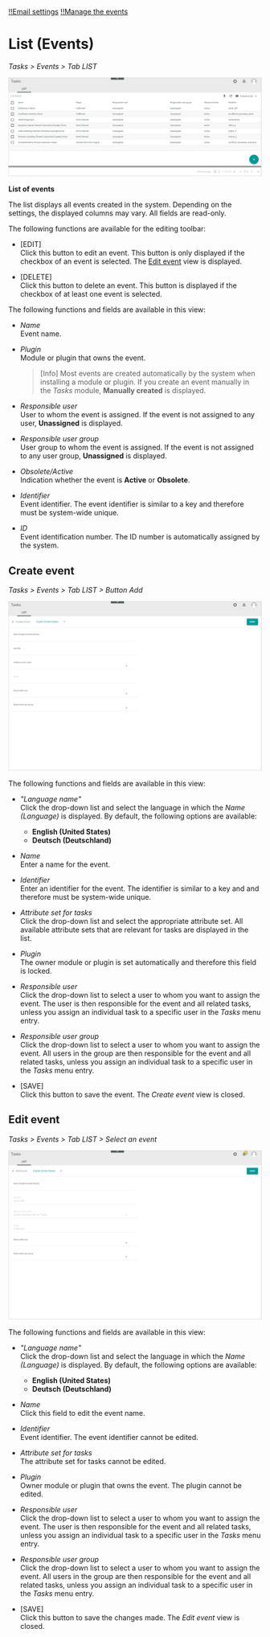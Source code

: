 [!!Email settings](../UserInterface/02d_EmailSettings.md)
[!!Manage the events](../Operation/01_ManageEvents.md)

# List (Events)

*Tasks > Events > Tab LIST*

![List of events](../../Assets/Screenshots/Tasks/Events/ListEvents.png "[List of events]")

**List of events**

The list displays all events created in the system. Depending on the settings, the displayed columns may vary. All fields are read-only.

The following functions are available for the editing toolbar:

- [EDIT]  
    Click this button to edit an event. This button is only displayed if the checkbox of an event is selected. The [Edit event](#edit-event) view is displayed.

- [DELETE]  
    Click this button to delete an event. This button is displayed if the checkbox of at least one event is selected.

The following functions and fields are available in this view:

- *Name*  
    Event name.

- *Plugin*  
    Module or plugin that owns the event. 
    
    > [Info] Most events are created automatically by the system when installing a module or plugin. If you create an event manually in the *Tasks* module, **Manually created** is displayed.

- *Responsible user*  
    User to whom the event is assigned. If the event is not assigned to any user, **Unassigned** is displayed.

- *Responsible user group*  
    User group to whom the event is assigned. If the event is not assigned to any user group, **Unassigned** is displayed.

- *Obsolete/Active*  
    Indication whether the event is **Active** or **Obsolete**. 

[comment]: <> (Sebi: Was bedeutet es, wenn ein Event Obsolete ist? Nicht mehr in Gebrauch? Wie geht das? Man kann nirgendwo deaktivieren, oder?)

- *Identifier*  
    Event identifier. The event identifier is similar to a key and therefore must be system-wide unique.

- *ID*  
    Event identification number. The ID number is automatically assigned by the system.



## Create event

*Tasks > Events > Tab LIST > Button Add*

![Create event](../../Assets/Screenshots/Tasks/Events/CreateEvent.png "[Create event]")

The following functions and fields are available in this view:

- *"Language name"*  
    Click the drop-down list and select the language in which the *Name (Language)* is displayed. By default, the following options are available:

    - **English (United States)**
    - **Deutsch (Deutschland)**

- *Name*  
    Enter a name for the event.

- *Identifier*  
    Enter an identifier for the event. The identifier is similar to a key and and therefore must be system-wide unique.

- *Attribute set for tasks*  
    Click the drop-down list and select the appropriate attribute set. All available attribute sets that are relevant for tasks are displayed in the list.

- *Plugin*  
    The owner module or plugin is set automatically and therefore this field is locked. 

- *Responsible user*  
    Click the drop-down list to select a user to whom you want to assign the event. The user is then responsible for the event and all related tasks, unless you assign an individual task to a specific user in the *Tasks* menu entry.

- *Responsible user group*  
    Click the drop-down list to select a user to whom you want to assign the event. All users in the group are then responsible for the event and all related tasks, unless you assign an individual task to a specific user in the *Tasks* menu entry.

- [SAVE]  
    Click this button to save the event. The *Create event* view is closed.



## Edit event

*Tasks > Events > Tab LIST > Select an event*

![List of events](../../Assets/Screenshots/Tasks/Events/EditEvent.png "[List of events]")

The following functions and fields are available in this view:

- *"Language name"*  
    Click the drop-down list and select the language in which the *Name (Language)* is displayed. By default, the following options are available:

    - **English (United States)**
    - **Deutsch (Deutschland)**

- *Name*  
    Click this field to edit the event name.

- *Identifier*  
    Event identifier. The event identifier cannot be edited.

- *Attribute set for tasks*  
    The attribute set for tasks cannot be edited. 

- *Plugin*  
    Owner module or plugin that owns the event. The plugin cannot be edited. 

- *Responsible user*  
    Click the drop-down list to select a user to whom you want to assign the event. The user is then responsible for the event and all related tasks, unless you assign an individual task to a specific user in the *Tasks* menu entry.

- *Responsible user group*  
    Click the drop-down list to select a user to whom you want to assign the event. All users in the group are then responsible for the event and all related tasks, unless you assign an individual task to a specific user in the *Tasks* menu entry.

- [SAVE]  
    Click this button to save the changes made. The *Edit event* view is closed.
